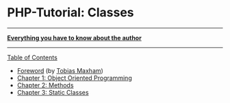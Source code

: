# PHP-Tutorial: Classes

-----

**[Everything you have to know about the author](https://maxham.de/info)**

-----

[Table of Contents](toc.md)

* [Foreword](foreword.md) (by [Tobias Maxham](https://maxham.de))
* [Chapter 1: Object Oriented Programming](ch1.md)
* [Chapter 2: Methods](ch2.md)
* [Chapter 3: Static Classes](ch3.md)
